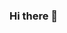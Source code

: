 ### Hi there 👋

<!--
**equiles88/equiles88** is a ✨ _special_ ✨ repository because its `README.md` (this file) appears on your GitHub profile.

Here are some ideas to get you started:

- 🔭 I’m currently working on a 14 week coding bootcamp
- 🌱 I’m currently learning JavaScript
- 👯 I’m looking to collaborate on anything I can get my hands on!
- 🤔 I’m looking for help with anything
- 💬 Ask me about my pets
- 📫 How to reach me: emilyquiles1@gmail.com
- 😄 Pronouns: she/her
- ⚡ Fun fact: I've been skydiving!! I love thrills
-->
